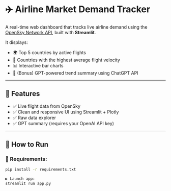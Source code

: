# ✈️ Airline Market Demand Tracker

A real-time web dashboard that tracks live airline demand using the [OpenSky Network API](https://opensky-network.org/), built with **Streamlit**.

It displays:
- 🌍 Top 5 countries by active flights
- 💨 Countries with the highest average flight velocity
- 📊 Interactive bar charts
- 🧠 (Bonus) GPT-powered trend summary using ChatGPT API

---

## 🔧 Features

- ✅ Live flight data from OpenSky
- ✅ Clean and responsive UI using Streamlit + Plotly
- ✅ Raw data explorer
- ✅ GPT summary (requires your OpenAI API key)

---

## 🚀 How to Run

### 🔗 Requirements:
```bash
pip install -r requirements.txt

▶️ Launch app:
streamlit run app.py
